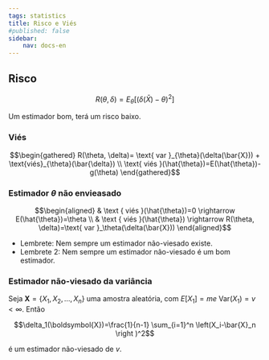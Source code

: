 ```yaml
---
tags: statistics
title: Risco e Viés
#published: false
sidebar:
    nav: docs-en
---
```


## Risco

$$R(\theta, \delta)=E_\theta\left[(\delta(\bar{X})-\theta)^2\right]$$

Um estimador bom, terá um risco baixo.

### Viés

$$\begin{gathered}
R(\theta, \delta)= \text{ var }_{\theta}(\delta(\bar{X})) + \text{viés}_{\theta}(\bar{\delta}) \\
\text{ viés }(\hat{\theta})=E(\hat{\theta})-g(\theta)
\end{gathered}$$

### Estimador $\theta$ não envieasado

$$\begin{aligned}
& \text { viés }(\hat{\theta})=0 \rightarrow E(\hat{\theta})=\theta \\
& \text { viés }(\hat{\theta}) \rightarrow R(\theta, \delta)=\text{ var }_\theta(\delta(\bar{X}))
\end{aligned}$$

- Lembrete: Nem sempre um estimador não-viesado existe.
- Lembrete 2: Nem sempre um estimador não-viesado é um bom estimador.

### Estimador não-viesado da variância

Seja $\boldsymbol{X}= \{X_1, X_2, \ldots, X_n \}$ uma amostra aleatória, com $E\left[X_1\right]=m e$ $\text{Var}\left(X_1\right)=v<\infty$. Então

$$\delta_1(\boldsymbol{X})=\frac{1}{n-1} \sum_{i=1}^n \left(X_i-\bar{X}_n \right )^2$$

é um estimador não-viesado de $v$.
